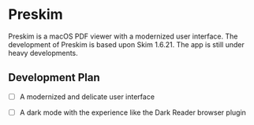 # Preskim

Preskim is a macOS PDF viewer with a modernized user interface. The development of Preskim is based upon Skim 1.6.21. The app is still under heavy developments.

## Development Plan

- [ ] A modernized and delicate user interface

- [ ] A dark mode with the experience like the Dark Reader browser plugin
